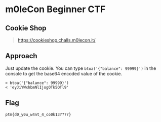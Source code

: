 # m0leCon Beginner CTF

## Cookie Shop

> https://cookieshop.challs.m0lecon.it/

## Approach

Just update the cookie. You can type `btoa('{"balance": 99999}')` in the console to get the base64 encoded value of the cookie.

```
> btoa('{"balance": 99999}')
< 'eyJiYWxhbmNlIjogOTk5OTl9'
```

## Flag

```
ptm{d0_y0u_w4nt_4_co0k13????}
```
